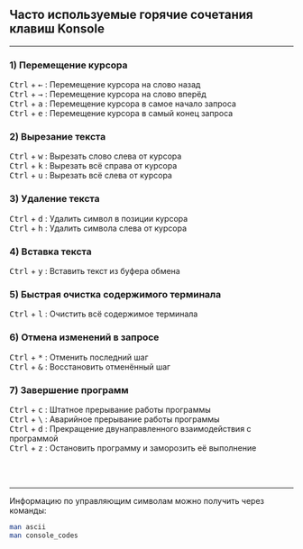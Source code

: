 ## Часто используемые горячие сочетания клавиш Konsole

---


### 1) Перемещение курсора

<kbd>Ctrl</kbd> + <kbd>←</kbd> : Перемещение курсора на слово назад  
<kbd>Ctrl</kbd> + <kbd>→</kbd> : Перемещение курсора на слово вперёд  
<kbd>Ctrl</kbd> + <kbd>a</kbd> : Перемещение курсора в самое начало запроса  
<kbd>Ctrl</kbd> + <kbd>e</kbd> : Перемещение курсора в самый конец запроса  

### 2) Вырезание текста

<kbd>Ctrl</kbd> + <kbd>w</kbd> : Вырезать слово слева от курсора  
<kbd>Ctrl</kbd> + <kbd>k</kbd> : Вырезать всё справа от курсора  
<kbd>Ctrl</kbd> + <kbd>u</kbd> : Вырезать всё слева от курсора  

### 3) Удаление текста

<kbd>Ctrl</kbd> + <kbd>d</kbd> : Удалить символ в позиции курсора  
<kbd>Ctrl</kbd> + <kbd>h</kbd> : Удалить символа слева от курсора

### 4) Вставка текста

<kbd>Ctrl</kbd> + <kbd>y</kbd> : Вставить текст из буфера обмена  

### 5) Быстрая очистка содержимого терминала

<kbd>Ctrl</kbd> + <kbd>l</kbd> : Очистить всё содержимое терминала  

### 6) Отмена изменений в запросе

<kbd>Ctrl</kbd> + <kbd>*</kbd> : Отменить последний шаг  
<kbd>Ctrl</kbd> + <kbd>&</kbd> : Восстановить отменённый шаг  

### 7) Завершение программ

<kbd>Ctrl</kbd> + <kbd>c</kbd>  : Штатное прерывание работы программы  
<kbd>Ctrl</kbd> + <kbd>\\</kbd> : Аварийное прерывание работы программы  
<kbd>Ctrl</kbd> + <kbd>d</kbd>  : Прекращение двунаправленного взаимодействия с программой  
<kbd>Ctrl</kbd> + <kbd>z</kbd>  : Остановить программу и заморозить её выполнение   
  
<br>  
<br>  

---  
Информацию по управляющим символам можно получить через команды:
```sh
man ascii
man console_codes
```
<br>  
<br>  


